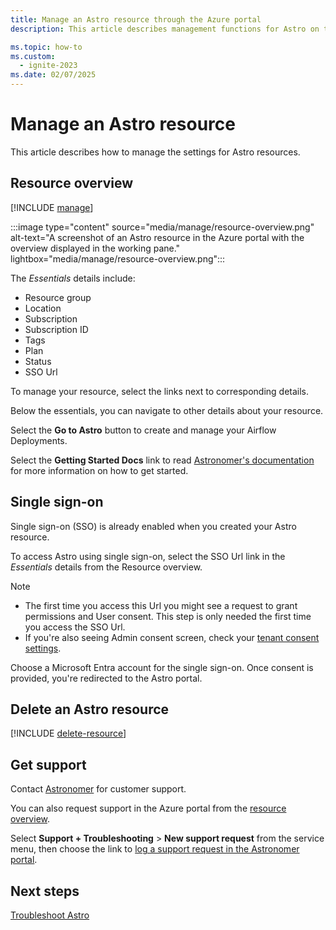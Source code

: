 ```yaml
---
title: Manage an Astro resource through the Azure portal
description: This article describes management functions for Astro on the Azure portal.

ms.topic: how-to
ms.custom:
  - ignite-2023
ms.date: 02/07/2025
---
```


# Manage an Astro resource

This article describes how to manage the settings for Astro resources.

## Resource overview 

[!INCLUDE [manage](../includes/manage.md)]

:::image type="content" source="media/manage/resource-overview.png" alt-text="A screenshot of an Astro resource in the Azure portal with the overview displayed in the working pane." lightbox="media/manage/resource-overview.png":::

The *Essentials* details include:

- Resource group
- Location
- Subscription
- Subscription ID
- Tags
- Plan
- Status
- SSO Url

To manage your resource, select the links next to corresponding details.

Below the essentials, you can navigate to other details about your resource.

Select the **Go to Astro** button to create and manage your Airflow Deployments.

Select the **Getting Started Docs** link to read [Astronomer's documentation](https://www.astronomer.io/docs/astro/run-first-dag/) for more information on how to get started.

## Single sign-on

Single sign-on (SSO) is already enabled when you created your Astro  resource.

To access Astro using single sign-on, select the SSO Url link in the *Essentials* details from the Resource overview.

> [!NOTE]
> 
> - The first time you access this Url you might see a request to grant permissions and User consent. This step is only needed the first time you access the SSO Url.
> - If you're also seeing Admin consent screen, check your [tenant consent settings](/azure/active-directory/manage-apps/configure-user-consent).

Choose a Microsoft Entra account for the single sign-on. Once consent is provided, you're redirected to the Astro portal.

## Delete an Astro resource

[!INCLUDE [delete-resource](../includes/delete-resource.md)]

## Get support

Contact [Astronomer](https://www.support.astronomer.io) for customer support. 

You can also request support in the Azure portal from the [resource overview](#resource-overview).  

Select **Support + Troubleshooting** > **New support request** from the service menu, then choose the link to [log a support request in the Astronomer portal](https://www.support.astronomer.io). 

## Next steps

[Troubleshoot Astro](troubleshoot.md)
